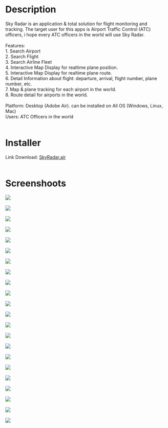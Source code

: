 <h1>Description</h1>
Sky Radar is an application & total solution for flight monitoring and tracking. The target user for this apps is Airport Traffic 
Control (ATC) officers, i hope every ATC officers in the world will use Sky Radar.
<br><br>
Features:<br> 
1. Search Airport <br>
2. Search Flight <br>
3. Search Airline Fleet <br>
4. Interactive Map Display for realtime plane position. <br>
5. Interactive Map Display for realtime plane route. <br>
6. Detail Information about flight: departure, arrival, flight number, plane number, etc. <br>
7. Map & plane tracking for each airport in the world. <br>
8. Route detail for airports in the world.<br>
<br>
Platform: Desktop (Adobe Air). can be installed on All OS (Windows, Linux, Mac)<br>
Users: ATC Officers in the world
<br>
<br>
<h1>Installer</h1>
Link Download: <a href='http://natari.co.id/skyradar/installer/SkyRadar.air'>SkyRadar.air</a>
<br><br>
<h1>Screenshoots</h1>

<img src="http://natari.co.id/skyradar/screenshoots/login-page.png">
<br><br>
<img src="http://natari.co.id/skyradar/screenshoots/welcome-page.png">
<br><br>


<img src="http://natari.co.id/skyradar/screenshoots/submenu-other.png">
<br><br>

<img src="http://natari.co.id/skyradar/screenshoots/airport-detail.png">
<br><br>

<img src="http://natari.co.id/skyradar/screenshoots/airport-arrival.png">
<br><br>
<img src="http://natari.co.id/skyradar/screenshoots/airport-weather.png">
<br><br>


<img src="http://natari.co.id/skyradar/screenshoots/airport-plan-tracker-map.png">
<br><br>

<img src="http://natari.co.id/skyradar/screenshoots/airport-radar.png">
<br><br>

<img src="http://natari.co.id/skyradar/screenshoots/airport-route2.png">
<br><br>


<img src="http://natari.co.id/skyradar/screenshoots/airport-route3.png">
<br><br>


<img src="http://natari.co.id/skyradar/screenshoots/airport-routes.png">
<br><br>

<img src="http://natari.co.id/skyradar/screenshoots/pic1.png">
<br><br>

<img src="http://natari.co.id/skyradar/screenshoots/pic2.png">
<br><br>
<img src="http://natari.co.id/skyradar/screenshoots/pic3.png">
<br><br>

<img src="http://natari.co.id/skyradar/screenshoots/pic4.png">
<br><br>
 
<img src="http://natari.co.id/skyradar/screenshoots/pic6.png">
<br><br>

<img src="http://natari.co.id/skyradar/screenshoots/pic7.png">
<br><br>

<img src="http://natari.co.id/skyradar/screenshoots/pic8.png">
<br><br>

<img src="http://natari.co.id/skyradar/screenshoots/pic9.png">
<br><br>

<img src="http://natari.co.id/skyradar/screenshoots/pic10.png">
<br><br>

<img src="http://natari.co.id/skyradar/screenshoots/pic11.png">
<br><br>

<img src="http://natari.co.id/skyradar/screenshoots/pic12.png">
<br><br>


